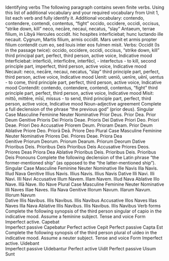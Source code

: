 Identifying verbs
The following paragraph contains seven finite verbs. Using this list of additional vocabulary and your required vocabulary from Unit 1, list each verb and fully identify it. Additional vocabulary:
contendo, contendere, contendi, contentus, “fight”
occido, occidere, occidi, occisus, “strike down, kill”
neco, necāre, necaui, necatus, “slay”
Antaeum, terrae filium, in Libyā Hercules occidit. hic hospites interficiebat; hunc luctando ille necauit. Cygnum, Martis filium, armis occidit. Mars uenit et armis propter filium contendit cum eo, sed Iouis inter eos fulmen misit.
Verbs: 
Occidit (Is in the passage twice): occido, occidere, occidi, occisus, “strike down, kill” third principal part, perfect, third person, active voice, Indicative mood
Interficiebat: interficiō, interficĕre, interfēcī, - interfectus - to kill, second principle part, imperfect, third person, active voice, Indicative mood
Necauit: neco, necāre, necaui, necatus, “slay” third principle part, perfect, third person, active voice, Indicative mood
Uenit: ueniō, uenīre, uēnī, uentus - to come, third principle part, perfect, third person, active voice, Indicative mood
Contendit: contendo, contendere, contendi, contentus, “fight” third principle part, perfect, third person, active voice, Indicative mood
Misit: mittō, mittĕre, mīsī, missus - to send, third principle part, perfect, third person, active voice, Indicative mood
Noun-adjective agreement
Complete a full declension of the phrase “the previous god” (prior deus).
Singular
Case	        Masculine	      Feminine	      Neuter
Nominative	 	 	 Prior Deus.   Prior Dea.      Prior Deum
Genitive	 	 	   Prioris Dei   Prioris Deae.   Prioris Dei
Dative	 	 	     Priori Deo.   Priori  Deae.   Priori Deo
Accusative	 	 	 Priorem Deum. Prioram Deam.   Prior Deum
Ablative	 	 	   Priore Deo.   Priorā Deā.     Priore Deo
Plural
Case	        Masculine	       Feminine	      Neuter
Nominative	  Priores Dei.     Priores Deae.  Priora Dea 	 	 
Genitive	 	 	Priorum Deorum.  Priorum Dearum. Priorum Deorum
Dative	 	 	  Prioribus Deis.  Prioribus Deis  Prioribus Deis
Accusative	 	Priores Deos.    Priores Deas    Priora Dea
Ablative      Prioribus Deis.  Prioribus Deis. Prioribus Deis
Pronouns
Complete the following declension of the Latin phrase “the former-mentioned ship” (as opposed to the “the latter-mentioned ship”).
Singular
Case	        Masculine	       Feminine	       Neuter
Nominative	 	Ille Navis       Illa Navis.     Illud Nava
Genitive	 	  Illius Navis.    Illius Navis.   Illius Navis
Dative	 	 	  Illi Navi.       Illi Navi.      Illi Navi
Accusative	  Illum Navem.     Illam Navem.    Illud Nava 
Ablative	 	 	Illo Nave.       Illā Nave.      Illo Nave
Plural
Case	        Masculine	       Feminine	       Neuter
Nominative	 	Illi Naves	     Illae Naves.    Illa Nava
Genitive	 	  Illorum Navum.   Illarum Navum.  Illorum Navum	 
Dative	 	 	  Illis Navibus.   Illis Navibus.  Illis Navibus
Accusative	 	Illos Naves      Illas Naves     Illa Nava 
Ablative	 	 	Illis Navibus.   Illis Navibus.  Illis Navibus
Verb forms
Complete the following synopsis of the third person singular of capio in the indicative mood. Assume a feminine subject.
Tense and voice	          Form
Imperfect active.         Capebat	 
Imperfect passive	        Capebatur 
Perfect active	          Cepit 
Perfect passive	          Capta Est
Complete the following synopsis of the third person plural of uideo in the indicative mood. Assume a neuter subject.
Tense and voice	          Form
Imperfect active.         Uidebant	      
Imperfect passive	        Uidebantur 
Perfect active	          Uidit
Perfect passive	          Uisum Sunt

